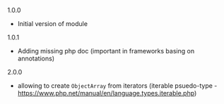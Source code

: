 1.0.0
* Initial version of module

1.0.1
* Adding missing php doc (important in frameworks basing on annotations) 

2.0.0
* allowing to create `ObjectArray` from iterators (iterable psuedo-type - https://www.php.net/manual/en/language.types.iterable.php)